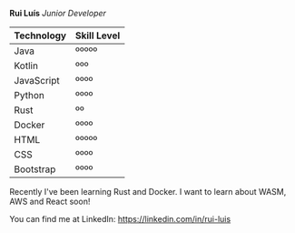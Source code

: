 **Rui Luís**
*Junior Developer*

Technology | Skill Level
---------- | -----------
Java | ººººº
Kotlin | ººº
JavaScript | ºººº
Python | ºººº
Rust | ºº
Docker | ºººº
HTML | ººººº
CSS | ºººº
Bootstrap | ºººº

Recently I've been learning Rust and Docker. I want to learn about WASM, AWS and React soon!

You can find me at LinkedIn:
https://linkedin.com/in/rui-luis

